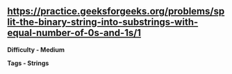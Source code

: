 ## https://practice.geeksforgeeks.org/problems/split-the-binary-string-into-substrings-with-equal-number-of-0s-and-1s/1

**Difficulty - Medium**

**Tags - Strings**
